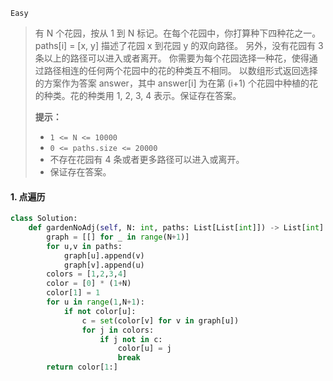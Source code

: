 `Easy`

> 有 N 个花园，按从 1 到 N 标记。在每个花园中，你打算种下四种花之一。
> paths[i] = [x, y] 描述了花园 x 到花园 y 的双向路径。
> 另外，没有花园有 3 条以上的路径可以进入或者离开。
> 你需要为每个花园选择一种花，使得通过路径相连的任何两个花园中的花的种类互不相同。
> 以数组形式返回选择的方案作为答案 answer，其中 answer[i] 为在第 (i+1) 个花园中种植的花的种类。花的种类用  1, 2, 3, 4 表示。保证存在答案。
>
> **提示：**
>
> - `1 <= N <= 10000`
> - `0 <= paths.size <= 20000`
> - 不存在花园有 4 条或者更多路径可以进入或离开。
> - 保证存在答案。

#### 1. 点遍历

```python
class Solution:
    def gardenNoAdj(self, N: int, paths: List[List[int]]) -> List[int]:
        graph = [[] for _ in range(N+1)]
        for u,v in paths:
            graph[u].append(v)
            graph[v].append(u)
        colors = [1,2,3,4]
        color = [0] * (1+N)
        color[1] = 1
        for u in range(1,N+1):
            if not color[u]:
                c = set(color[v] for v in graph[u])
                for j in colors:
                    if j not in c:
                        color[u] = j
                        break
        return color[1:]
```

